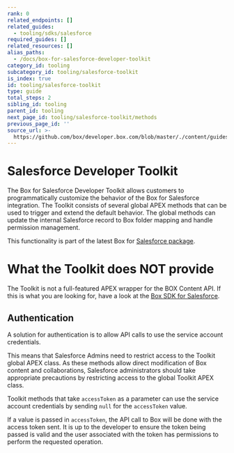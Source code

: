 ```yaml
---
rank: 0
related_endpoints: []
related_guides:
  - tooling/sdks/salesforce
required_guides: []
related_resources: []
alias_paths:
  - /docs/box-for-salesforce-developer-toolkit
category_id: tooling
subcategory_id: tooling/salesforce-toolkit
is_index: true
id: tooling/salesforce-toolkit
type: guide
total_steps: 2
sibling_id: tooling
parent_id: tooling
next_page_id: tooling/salesforce-toolkit/methods
previous_page_id: ''
source_url: >-
  https://github.com/box/developer.box.com/blob/master/./content/guides/tooling/salesforce-toolkit/index.md
---
```


# Salesforce Developer Toolkit

The Box for Salesforce Developer Toolkit allows customers to programmatically
customize the behavior of the Box for Salesforce integration. The Toolkit
consists of several global APEX methods that can be used to trigger and extend
the default behavior. The global methods can update the internal Salesforce
record to Box folder mapping and handle permission management.

<Message type='notice'>

This functionality is part of the latest Box for
[Salesforce package][sf-package].

</Message>

<Message type='warning'>

# What the Toolkit does NOT provide

The Toolkit is not a full-featured APEX wrapper for the BOX Content API. If
this is what you are looking for, have a look at the
[Box SDK for Salesforce][sf-sdk].

</Message>

## Authentication

A solution for authentication is to allow API calls to use the service
account credentials.

This means that Salesforce Admins need to restrict access to the Toolkit global
APEX class. As these methods allow direct modification of Box content and
collaborations, Salesforce administrators should take appropriate precautions
by restricting access to the global Toolkit APEX class.

Toolkit methods that take `accessToken` as a parameter can use the service
account credentials by sending `null` for the `accessToken` value.

If a value is passed in `accessToken`, the API call to Box will be done with
the access token sent. It is up to the developer to ensure the token being
passed is valid and the user associated with the token has permissions to
perform the requested operation.

[sf-package]: https://community.box.com/t5/For-Admins/Box-For-Salesforce-Installation/ta-p/180
[sf-sdk]: https://github.com/box/box-salesforce-sdk
